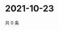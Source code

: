 # 2021-10-23

共 0 条

<!-- BEGIN WEIBO -->
<!-- 最后更新时间 Sat Oct 23 2021 19:11:47 GMT+0800 (China Standard Time) -->

<!-- END WEIBO -->
